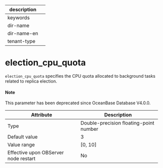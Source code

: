 | description ||
|---|---|
| keywords ||
| dir-name ||
| dir-name-en ||
| tenant-type ||

election_cpu_quota
=======================================

`election_cpu_quota` specifies the CPU quota allocated to background tasks related to replica election.

<main id="notice" type='explain'>
  <h4>Note</h4>
  <p>This parameter has been deprecated since OceanBase Database V4.0.0. </p>
</main>

| **Attribute** | **Description** |
|------------------|-----------|
| Type | Double-precision floating-point number |
| Default value | 3 |
| Value range | \[0, 10\] |
| Effective upon OBServer node restart | No |




